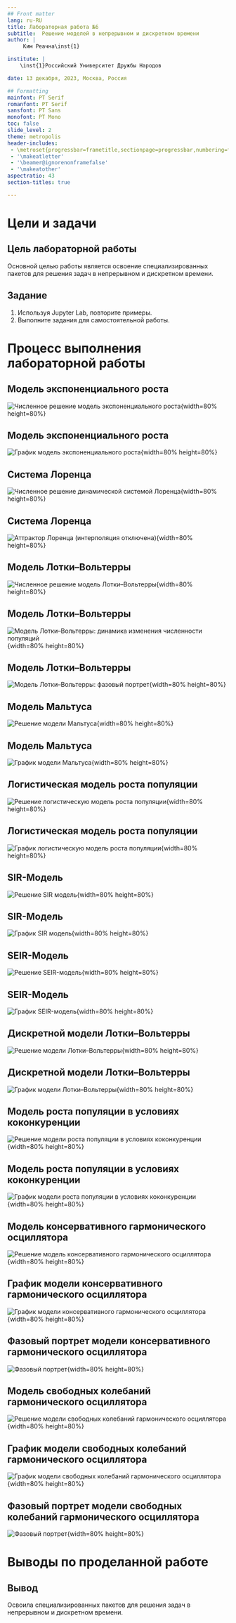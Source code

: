 ```yaml
---
## Front matter
lang: ru-RU
title: Лабораторная работа №6
subtitle:  Решение моделей в непрерывном и дискретном времени
author: |
	 Ким Реачна\inst{1}

institute: |
	\inst{1}Российский Университет Дружбы Народов

date: 13 декабря, 2023, Москва, Россия

## Formatting
mainfont: PT Serif
romanfont: PT Serif
sansfont: PT Sans
monofont: PT Mono
toc: false
slide_level: 2
theme: metropolis
header-includes: 
 - \metroset{progressbar=frametitle,sectionpage=progressbar,numbering=fraction}
 - '\makeatletter'
 - '\beamer@ignorenonframefalse'
 - '\makeatother'
aspectratio: 43
section-titles: true

---
```

# Цели и задачи

## Цель лабораторной работы

Основной целью работы является освоение специализированных пакетов для решения задач в непрерывном и дискретном времени.

## Задание

1. Используя Jupyter Lab, повторите примеры.
2. Выполните задания для самостоятельной работы.

# Процесс выполнения лабораторной работы

## Модель экспоненциального роста

![Численное решение модель экспоненциального роста](image/2.png){width=80% height=80%}

## Модель экспоненциального роста

![График модель экспоненциального роста](image/3.png){width=80% height=80%}

## Система Лоренца

![Численное решение динамической системой Лоренца](image/6.png){width=80% height=80%}

## Система Лоренца

![Аттрактор Лоренца (интерполяция отключена)](image/8.png){width=80% height=80%}

##  Модель Лотки–Вольтерры

![Численное решение модель Лотки–Вольтерры](image/9.png){width=80% height=80%}

##  Модель Лотки–Вольтерры

![Модель Лотки–Вольтерры: динамика изменения численности популяций](image/10.png){width=80% height=80%}

##  Модель Лотки–Вольтерры

![Модель Лотки–Вольтерры: фазовый портрет](image/11.png){width=80% height=80%}

## Модель Мальтуса

![Решение модели Мальтуса](image/12.png){width=80% height=80%}

## Модель Мальтуса

![График модели Мальтуса](image/13.png){width=80% height=80%}

## Логистическая модель роста популяции

![Решение логистическую модель роста популяции](image/16.png){width=80% height=80%}

## Логистическая модель роста популяции

![График логистическую модель роста популяции](image/17.png){width=80% height=80%}

## SIR-Модель

![Решение SIR модель](image/20.png){width=80% height=80%}

## SIR-Модель

![График SIR модель](image/21.png){width=80% height=80%}

## SEIR-Модель

![Решение SEIR-модель](image/23.png){width=80% height=80%}

## SEIR-Модель

![График SEIR-модель](image/24.png){width=80% height=80%}

## Дискретной модели Лотки–Вольтерры

![Решение модели Лотки–Вольтерры](image/26.png){width=80% height=80%}

## Дискретной модели Лотки–Вольтерры

![График модели Лотки–Вольтерры](image/27.png){width=80% height=80%}

## Модель роста популяции в условиях коконкуренции

![Решение модели роста популяции в условиях коконкуренции](image/29.png){width=80% height=80%}

## Модель роста популяции в условиях коконкуренции

![График модели роста популяции в условиях коконкуренции](image/30.png){width=80% height=80%}

## Модель консервативного гармонического осциллятора

![Решение модель консервативного гармонического осциллятора](image/33.png){width=80% height=80%}

## График модели консервативного гармонического осциллятора

![График модели консервативного гармонического осциллятора](image/34.png){width=80% height=80%}

## Фазовый портрет модели консервативного гармонического осциллятора

![Фазовый портрет](image/35.png){width=80% height=80%}

## Модель свободных колебаний гармонического осциллятора

![Решение модели свободных колебаний гармонического осциллятора](image/37.png){width=80% height=80%}

## График модели свободных колебаний гармонического осциллятора

![График модели свободных колебаний гармонического осциллятора](image/38.png){width=80% height=80%}

## Фазовый портрет модели свободных колебаний гармонического осциллятора

![Фазовый портрет](image/39.png){width=80% height=80%}

# Выводы по проделанной работе

## Вывод

Освоила  специализированных пакетов для решения задач в непрерывном и дискретном времени.
